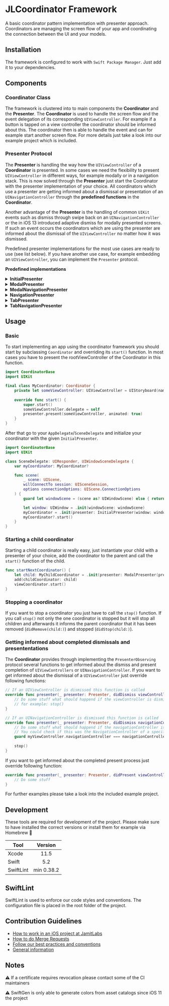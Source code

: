 # JLCoordinator Framework
A basic coordinator pattern implementation with presenter approach. Coordinators are managing the screen flow of your app and coordinating the connection between the UI and your models.

## Installation
The framework is configured to work with `Swift Package Manager`. Just add it to your dependencies.

## Components

### Coordinator Class
The framework is clustered into to main components the **Coordinator** and the **Presenter**. The **Coordinator** is used to handle the screen flow and the event delegation of its corresponding `UIViewController`. For example if a button is tapped on a view controller the coordinator should be informed about this. The coordinator then is able to handle the event and can for example start another screen flow. For more details just take a look into our example project which is included.

### Presenter Protocol
The **Presenter** is handling the way how the `UIViewController` of a **Coordinator** is presented. In some cases we need the flexibility to present `UIViewController` in different ways, for example modally or in a navigation stack. This is now solved through the **Presenter** just start the Coordinator with the presenter implementation of your choice. All coordinators which use a presenter are getting informed about a dismissal or presentation of an `UINavigationController` through the **predefined functions** in the **Coordinator**.

Another advantage of the **Presenter** is the handling of common `UIKit` events such as dismiss through swipe back on an `UINavigationController` or the in iOS 13 introduced adaptive dismiss for modally presented screens. If such an event occurs the coordinators which are using the presenter are informed about the dismissal of the `UIViewController` no matter how it was dismissed. 

Predefined presenter implementations for the most use cases are ready to use (see list below). If you have another use case, for example embedding an `UIViewController`, you can implement the `Presenter` protocol.

**Predefined implementations**

<details>
<summary><b>InitialPresenter</b></summary>
<br>
Is used to present in a `UIWindow` (e.g. used in `AppDelegate` or `SceneDelegate`)
</details>

<details>
<summary><b>ModalPresenter</b></summary>
<br>
Presents the coordinators `UIViewController` modally on a *PresentingViewController*
</details>

<details>
<summary><b>ModalNavigationPresenter</b></summary>
<br>
Presents a new NavigationController stack modally on a *PresentingViewController*. The first `UIViewController` will be set as `rootViewController` all further `UIViewControllers` will be pushed onto the stack. 
</details>

<details>
<summary><b>NavigationPresenter</b></summary>
<br>
Is initialized with an `UINavigationController` the first presented `UIViewController` is set as `rootViewController` the following are pushed onto the stack.
</details>

<details>
<summary><b>TabPresenter</b></summary>
<br>
Is used for presenting `UIViewController` embedded in a `UITabBarController` which has to be passed to the `TabPresenter`.
</details>

<details>
<summary><b>TabNavigationPresenter</b></summary>
<br>
Is used for presenting `UINavigationController` embedded in a `UITabBarController` which has to be passed to the `TabNavigationPresenter `. The first `UIViewController` is set as `rootViewController` all further will be pushed onto the stack.
</details>

## Usage

### Basic
To start implementing an app using the coordinator framework you should start by subclassing `Coordinator` and overriding its `start()` function. In most cases you have to present the rootViewController of the Coordinator in this function.

```swift
import CoordinatorBase
import UIKit

final class MyCoordinator: Coordinator {
    private let someViewController: UIViewController = UIStoryboard(name: "ViewController", bundle: nil).instantiateViewController(identifier: "ViewController")
    
    override func start() {
        super.start()
        someViewController.delegate = self
        presenter.present(someViewController, animated: true)
    }
}
```

After that go to your `AppDelegate`/`SceneDelegate` and initialize your coordinator with the given `InitialPresenter`.

```swift
import CoordinatorBase
import UIKit

class SceneDelegate: UIResponder, UIWindowSceneDelegate {
    var myCoordinator: MyCoordinator?

    func scene(
        _ scene: UIScene,
        willConnectTo session: UISceneSession,
        options connectionOptions: UIScene.ConnectionOptions
    ) {
        guard let windowScene = (scene as? UIWindowScene) else { return }

        let window: UIWindow = .init(windowScene: windowScene)
        myCoordinator = .init(presenter: InitialPresenter(window: window))
        myCoordinator?.start()
    }
}

```
### Starting a child coordinator

Starting a child coordinator is really easy, just instantiate your child with a presenter of your choice, add the coordinator to the parent and call the `start()` function of the child.

```swift
func startNextCoordinator() {
    let child: MyChildCoordinator = .init(presenter: ModalPresenter(presentingViewController: viewController))
    add(childCoordinator: child)
    viewCoordinator.start()
}
```

### Stopping a coordinator

If you want to stop a coordinator you just have to call the `stop()` function. If you call `stop()` not only the one coordinator is stopped but it will stop all children and afterwards it informs the parent coordinator that it has been removed (`didRemove(child:)`) and stopped (`didStop(child:)`).

### Getting informed about completed dismissals and presententations

The **Coordinator** provides through implementing the `PresenterObserving` protocol several functions to get informed about the dismiss and present completion of `UIViewControllers` or `UINavigationController`. If you want to get informed about the dismissal of a `UIViewController` just override following functions:

```swift
// If an UIViewController is dismissed this function is called
override func presenter(_ presenter: Presenter, didDismiss viewController: UIViewController) {
	// Do some stuff what should happend if the viewController is dismissed
	// for example: stop()
}

// If an UINavigationController is dismissed this function is called
override func presenter(_ presenter: Presenter, didDismiss navigationController: UINavigationController) {
	// Do some stuff what should happend if the navigationController is dismissed
	// You could check if this was the NavigationController of a specific UIViewController
	guard myViewController.navigationController === navigationController else { return }
	
	stop()
}
```

If you want to get informed about the completed present process just override following function:

```swift
override func presenter(_ presenter: Presenter, didPresent viewController: UIViewController) {
    // Do some stuff
}
```

For further examples please take a look into the included example project.

## Development
These tools are required for development of the project. Please make sure to have installed the correct versions or install them for example via Homebrew 🍻

| Tool                          | Version        |
| ------------------------------|:-------------: |
| Xcode                         | 11.5           |
| Swift                         | 5.2            |
| SwiftLint                     | min 0.38.2     |

## SwiftLint
SwiftLint is used to enforce our code styles and conventions. The configuration file is placed in the root folder of the project.

## Contribution Guidelines
- [How to work in an iOS project at JamitLabs](https://www.notion.so/jamitlabs/WIP-Einstieg-in-die-iOS-Entwicklung-80f531c2a4ef4525bda873958e6c1849)
- [How to do Merge Requests](https://www.notion.so/jamitlabs/How-To-Manage-Merge-Request-FAQ-167bc39b324a4c829281426f8d935dcc)
- [Follow our best practices and conventions](https://www.notion.so/jamitlabs/Best-Practices-Know-How-c8f0ab2969ff40e6b6a97833466493a6)
- [General information](https://www.notion.so/jamitlabs/Apple-Devs-23e4ee8c9a984c84a187e1d3bdfdedbb)

## Notes 

⚠️ If a certificate requires revocation please contact some of the CI maintainers

⚠️ SwiftGen is only able to generate colors from asset catalogs since iOS 11 the project 
